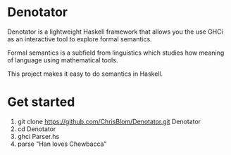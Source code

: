 Denotator
=========

Denotator is a lightweight Haskell framework that allows you the use GHCi as an interactive tool to explore formal semantics.

Formal semantics is a subfield from linguistics which studies how meaning of language using mathematical tools.

This project makes it easy to do semantics in Haskell.


Get started
========= 

1. git clone https://github.com/ChrisBlom/Denotator.git Denotator
2. cd Denotator
3. ghci Parser.hs
4. parse "Han loves Chewbacca"

